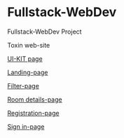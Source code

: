 # Fullstack-WebDev

Fullstack-WebDev Project

Toxin web-site

<p><a href='https://innzare.github.io/Fullstack-WebDev/dist/index'>UI-KIT page</a></p>                      

<p><a href='https://innzare.github.io/Fullstack-WebDev/dist/landing_page'>Landing-page</a></p>

<p><a href='https://innzare.github.io/Fullstack-WebDev/dist/filter_page'>Filter-page</a></p>

<p><a href='https://innzare.github.io/Fullstack-WebDev/dist/room_details'>Room details-page</a></p>

<p><a href='https://innzare.github.io/Fullstack-WebDev/dist/registration'>Registration-page</a></p>

<p><a href='https://innzare.github.io/Fullstack-WebDev/dist/sign_in'>Sign in-page</a></p>
